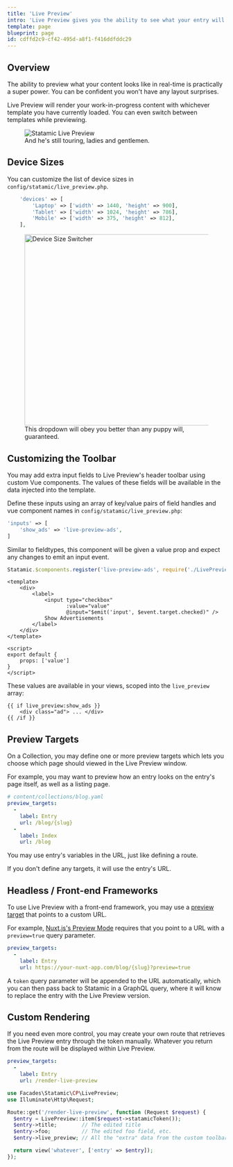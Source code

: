 ```yaml
---
title: 'Live Preview'
intro: 'Live Preview gives you the ability to see what your entry will look like in real time as you write and edit. You can configure and switch the preview screen size, pop it out into a new window, and even switch to AMP mode if enabled.'
template: page
blueprint: page
id: cdffd2c9-cf42-495d-a8f1-f416ddfddc29
---
```

## Overview

The ability to preview what your content looks like in real-time is practically a super power. You can be confident you won't have any layout surprises.

Live Preview will render your work-in-progress content with whichever template you have currently loaded. You can even switch between templates while previewing.

<figure>
    <img src="/img/live-preview.jpg" alt="Statamic Live Preview">
    <figcaption>And he's still touring, ladies and gentlemen.</figcaption>
</figure>

## Device Sizes

You can customize the list of device sizes in `config/statamic/live_preview.php`.

``` php
    'devices' => [
        'Laptop' => ['width' => 1440, 'height' => 900],
        'Tablet' => ['width' => 1024, 'height' => 786],
        'Mobile' => ['width' => 375, 'height' => 812],
    ],
```

<figure>
    <img src="/img/device-sizes.png" alt="Device Size Switcher" width="441">
    <figcaption>This dropdown will obey you better than any puppy will, guaranteed.</figcaption>
</figure>

## Customizing the Toolbar

You may add extra input fields to Live Preview's header toolbar using custom Vue components. The values of these fields will be available in the data injected into the template.

Define these inputs using an array of key/value pairs of field handles and vue component names in `config/statamic/live_preview.php`:

``` php
'inputs' => [
    'show_ads' => 'live-preview-ads',
]
```

Similar to fieldtypes, this component will be given a value prop and expect any changes to emit an input event.

``` javascript
Statamic.$components.register('live-preview-ads', require('./LivePreviewAds.vue'));
```

``` vue
<template>
    <div>
        <label>
            <input type="checkbox"
                   :value="value"
                   @input="$emit('input', $event.target.checked)" />
            Show Advertisements
        </label>
    </div>
</template>

<script>
export default {
    props: ['value']
}
</script>
```

These values are available in your views, scoped into the `live_preview` array:

```
{{ if live_preview:show_ads }}
    <div class="ad"> ... </div>
{{ /if }}
```

## Preview Targets

On a Collection, you may define one or more preview targets which lets you choose which page should viewed in the Live Preview window.

For example, you may want to preview how an entry looks on the entry's page itself, as well as a listing page.

```yaml
# content/collections/blog.yaml
preview_targets:
  -
    label: Entry
    url: /blog/{slug}
  -
    label: Index
    url: /blog
```

You may use entry's variables in the URL, just like defining a route.

If you don't define any targets, it will use the entry's URL.

## Headless / Front-end Frameworks

To use Live Preview with a front-end framework, you may use a [preview target](#preview-targets) that points to a custom URL.

For example, [Nuxt.js's Preview Mode](https://nuxtjs.org/docs/features/live-preview#preview-mode) requires that you point to a URL with a `preview=true` query parameter.

```yaml
preview_targets:
  -
    label: Entry
    url: https://your-nuxt-app.com/blog/{slug}?preview=true
```

A `token` query parameter will be appended to the URL automatically, which you can then pass back to Statamic in a GraphQL query, where it will know to replace the entry with the Live Preview version.

## Custom Rendering

If you need even more control, you may create your own route that retrieves the Live Preview entry through the token manually. Whatever you return from the route will be displayed within Live Preview.

```yaml
preview_targets:
  -
    label: Entry
    url: /render-live-preview
```

```php
use Facades\Statamic\CP\LivePreview;
use Illuminate\Http\Request;

Route::get('/render-live-preview', function (Request $request) {
  $entry = LivePreview::item($request->statamicToken());
  $entry->title;        // The edited title
  $entry->foo;          // The edited foo field, etc.
  $entry->live_preview; // All the "extra" data from the custom toolbar fields are in here.

  return view('whatever', ['entry' => $entry]);
});
```
